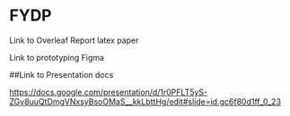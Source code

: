 # FYDP

Link to Overleaf Report latex paper


Link to prototyping Figma


##Link to Presentation docs

https://docs.google.com/presentation/d/1r0PFLT5yS-ZGv8uuQtDmgVNxsyBsoOMaS__kkLbttHg/edit#slide=id.gc6f80d1ff_0_23
